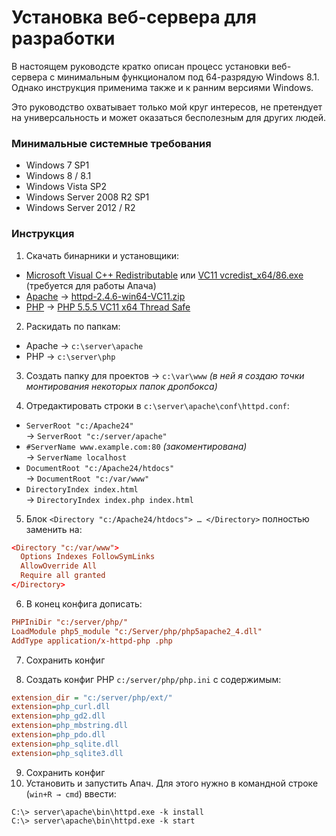 Установка веб-сервера для разработки
====================================

В настоящем руководсте кратко описан процесс установки веб-сервера
с минимальным функционалом под 64-разрядую Windows 8.1.
Однако инструкция применима также и к ранним версиями Windows.

Это руководство охватывает только мой круг интересов, не претендует
на универсальность и может оказаться бесполезным для других людей.

### Минимальные системные требования
+ Windows 7 SP1
+ Windows 8 / 8.1
+ Windows Vista SP2
+ Windows Server 2008 R2 SP1
+ Windows Server 2012 / R2 

### Инструкция
1. Скачать бинарники и установщики:
  + [Microsoft Visual C++ Redistributable][0] или [VC11 vcredist_x64/86.exe][01] (требуется для работы Апача)
  + [Apache][1] → [httpd-2.4.6-win64-VC11.zip][11]
  + [PHP][2] → [PHP 5.5.5 VC11 x64 Thread Safe][22]

2. Раскидать по папкам:
  + Apache → `c:\server\apache`
  + PHP → `c:\server\php`

3. Создать папку для проектов → `c:\var\www` *(в ней я создаю точки монтирования некоторых папок дропбокса)*

4. Отредактировать строки в `c:\server\apache\conf\httpd.conf`:
  + `ServerRoot "c:/Apache24"`<br />→ `ServerRoot "c:/server/apache"`
  + `#ServerName www.example.com:80` *(закоментирована)*<br />→ `ServerName localhost`
  + `DocumentRoot "c:/Apache24/htdocs"`<br />→ `DocumentRoot "c:/var/www"`
  + `DirectoryIndex index.html`<br />→ `DirectoryIndex index.php index.html`

5. Блок `<Directory "c:/Apache24/htdocs"> … </Directory>` полностью заменить на:
```conf
<Directory "c:/var/www">
  Options Indexes FollowSymLinks
  AllowOverride All
  Require all granted
</Directory>
```

6. В конец конфига дописать:
```conf
PHPIniDir "c:/server/php/"
LoadModule php5_module "c:/Server/php/php5apache2_4.dll"
AddType application/x-httpd-php .php
```

7. Сохранить конфиг

8. Создать конфиг PHP `с:/server/php/php.ini` с содержимым:
```ini
extension_dir = "c:/server/php/ext/"
extension=php_curl.dll
extension=php_gd2.dll
extension=php_mbstring.dll
extension=php_pdo.dll
extension=php_sqlite.dll
extension=php_sqlite3.dll
```

9. Сохранить конфиг
10. Установить и запустить Апач. Для этого нужно в командной строке (`win+R → cmd`) ввести:
```
C:\> server\apache\bin\httpd.exe -k install
C:\> server\apache\bin\httpd.exe -k start
```

[0]: http://rutracker.org/forum/viewtopic.php?t=3847203 "торрент"
[01]: http://www.microsoft.com/en-us/download/details.aspx?id=30679 "официальный"
[1]: http://www.apachelounge.com/download 
[11]: http://www.apachelounge.com/download/VC11/binaries/httpd-2.4.6-win64-VC11.zip
[2]: http://www.php.net/downloads.php
[22]: http://windows.php.net/downloads/releases/php-5.5.5-Win32-VC11-x64.zip
[3]: http://rutracker.org/forum/viewtopic.php?t=3847203

<!--![alt text](/path/to/img.jpg "Title") -->
